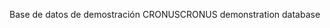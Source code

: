 <span data-ttu-id="baad4-101">Base de datos de demostración CRONUS</span><span class="sxs-lookup"><span data-stu-id="baad4-101">CRONUS demonstration database</span></span>